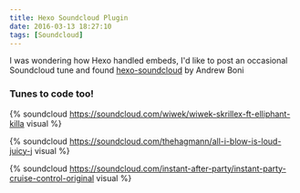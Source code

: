 ```yaml
---
title: Hexo Soundcloud Plugin
date: 2016-03-13 18:27:10
tags: [Soundcloud]
---
```

I was wondering how Hexo handled embeds, I'd like to post an occasional Soundcloud tune and found [hexo-soundcloud](https://github.com/andrewboni/hexo-soundcloud) by Andrew Boni

### Tunes to code too!

{% soundcloud https://soundcloud.com/wiwek/wiwek-skrillex-ft-elliphant-killa visual %}

{% soundcloud https://soundcloud.com/thehagmann/all-i-blow-is-loud-juicy-j visual %}

{% soundcloud https://soundcloud.com/instant-after-party/instant-party-cruise-control-original visual %}